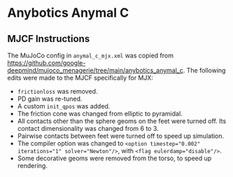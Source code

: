 # Anybotics Anymal C

## MJCF Instructions

The MuJoCo config in `anymal_c_mjx.xml` was copied from https://github.com/google-deepmind/mujoco_menagerie/tree/main/anybotics_anymal_c. The following edits were made to the MJCF specifically for MJX:

* `frictionloss` was removed.
* PD gain was re-tuned.
* A custom `init_qpos` was added.
* The friction cone was changed from elliptic to pyramidal.
* All contacts other than the sphere geoms on the feet were turned off. Its contact dimensionality was changed from 6 to 3.
* Pairwise contacts between feet were turned off to speed up simulation.
* The compiler option was changed to `<option timestep="0.002" iterations="1" solver="Newton"/>`, with `<flag eulerdamp="disable"/>`.
* Some decorative geoms were removed from the torso, to speed up rendering.